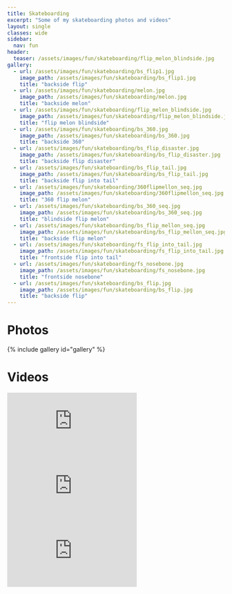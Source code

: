 ```yaml
---
title: Skateboarding
excerpt: "Some of my skateboarding photos and videos"
layout: single
classes: wide
sidebar:
  nav: fun
header:
  teaser: /assets/images/fun/skateboarding/flip_melon_blindside.jpg
gallery:
  - url: /assets/images/fun/skateboarding/bs_flip1.jpg
    image_path: /assets/images/fun/skateboarding/bs_flip1.jpg
    title: "backside flip"
  - url: /assets/images/fun/skateboarding/melon.jpg
    image_path: /assets/images/fun/skateboarding/melon.jpg
    title: "backside melon"
  - url: /assets/images/fun/skateboarding/flip_melon_blindside.jpg
    image_path: /assets/images/fun/skateboarding/flip_melon_blindside.jpg
    title: "flip melon blindside"
  - url: /assets/images/fun/skateboarding/bs_360.jpg
    image_path: /assets/images/fun/skateboarding/bs_360.jpg
    title: "backside 360"
  - url: /assets/images/fun/skateboarding/bs_flip_disaster.jpg
    image_path: /assets/images/fun/skateboarding/bs_flip_disaster.jpg
    title: "backside flip disaster"
  - url: /assets/images/fun/skateboarding/bs_flip_tail.jpg
    image_path: /assets/images/fun/skateboarding/bs_flip_tail.jpg
    title: "backside flip into tail"
  - url: /assets/images/fun/skateboarding/360flipmellon_seq.jpg
    image_path: /assets/images/fun/skateboarding/360flipmellon_seq.jpg
    title: "360 flip melon"
  - url: /assets/images/fun/skateboarding/bs_360_seq.jpg
    image_path: /assets/images/fun/skateboarding/bs_360_seq.jpg
    title: "blindside flip melon"
  - url: /assets/images/fun/skateboarding/bs_flip_mellon_seq.jpg
    image_path: /assets/images/fun/skateboarding/bs_flip_mellon_seq.jpg
    title: "backside flip melon"
  - url: /assets/images/fun/skateboarding/fs_flip_into_tail.jpg
    image_path: /assets/images/fun/skateboarding/fs_flip_into_tail.jpg
    title: "frontside flip into tail"
  - url: /assets/images/fun/skateboarding/fs_nosebone.jpg
    image_path: /assets/images/fun/skateboarding/fs_nosebone.jpg
    title: "frontside nosebone"
  - url: /assets/images/fun/skateboarding/bs_flip.jpg
    image_path: /assets/images/fun/skateboarding/bs_flip.jpg
    title: "backside flip"
---
```


# Photos

{% include gallery id="gallery" %}

# Videos

<iframe iframe src="https://www.youtube.com/embed/-UCtv2c483w" frameborder="0"></iframe>
<br />
<iframe iframe src="https://www.youtube.com/embed/uoSRp3l8Vig" frameborder="0"></iframe>
<br />
<iframe iframe src="https://www.youtube.com/embed/w8l_MqXh2Kc" frameborder="0"></iframe>
